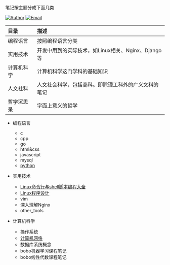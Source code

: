 笔记按主题分成下面几类

[![Author](https://img.shields.io/badge/Author-LeoSirius-blueviolet?style=flat-square)](https://.com) [![Email](https://img.shields.io/badge/Email%20Me-is.li.xiaoyu%40qq.com-orange?style=flat-square)](http://mail.qq.com/cgi-bin/qm_share?t=qm_mailme&email=3LWv8rC18qS1vbOlqZytrfK-s7E)

|目录 | 描述|
|:-|:-|
|编程语言|按照编程语言分类|
|实用技术|开发中用到的实际技术，如Linux相关、Nginx、Django等|
|计算机科学|计算机科学这门学科的基础知识|
|人文社科|人文社会科学，包括商科。即除理工科外的广义文科的笔记|
|哲学沉思录|字面上意义的哲学|


- 编程语言
  - c
  - cpp
  - go
  - html&css
  - javascript
  - mysql
  - [python](https://www.yuque.com/leosirius/xb1abm)

- 实用技术
  - [Linux命令行与shell脚本编程大全](https://www.yuque.com/leosirius/howv6m)
  - [Linux程序设计](https://www.yuque.com/leosirius/czuvh4)
  - vim
  - 深入理解Nginx
  - other_tools

- 计算机科学
  - 操作系统
  - [计算机网络](https://www.yuque.com/leosirius/vb3gpx)
  - 数据库系统概念
  - bobo机器学习课程笔记
  - bobo线性代数课程笔记
